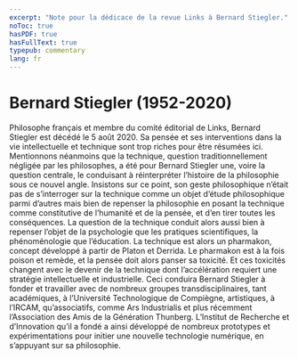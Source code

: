 ```yaml
---
excerpt: "Note pour la dédicace de la revue Links à Bernard Stiegler."
noToc: true
hasPDF: true
hasFullText: true
typepub: commentary 
lang: fr
---
```


# Bernard Stiegler (1952-2020)

Philosophe français et membre du comité éditorial de Links, Bernard Stiegler est décédé le 5 août 2020. Sa pensée et ses interventions dans la vie intellectuelle et technique sont trop riches pour être résumées ici. Mentionnons néanmoins que la technique, question traditionnellement négligée par les philosophes,  a été pour Bernard Stiegler une, voire la question centrale, le conduisant à réinterpréter l’histoire de la philosophie sous ce nouvel angle. Insistons sur ce point, son geste philosophique n’était pas de s’interroger sur la technique comme un objet d’étude philosophique parmi d’autres mais bien de repenser la philosophie en posant la technique comme constitutive de l’humanité et de la pensée, et d’en tirer toutes les conséquences. La question de la technique conduit alors aussi bien à repenser l’objet de la psychologie que les pratiques scientifiques, la phénoménologie que l’éducation. La technique est alors un pharmakon, concept développé à partir de Platon et Derrida. Le pharmakon est à la fois poison et remède, et la pensée doit alors panser sa toxicité. Et ces toxicités changent avec le devenir de la technique dont l’accélération requiert une stratégie intellectuelle et industrielle. Ceci conduira Bernard Stiegler à fonder et travailler avec de nombreux groupes transdisciplinaires, tant académiques, à l’Université Technologique de Compiègne, artistiques, à l’IRCAM, qu’associatifs, comme Ars Industrialis et plus récemment l’Association des Amis de la Génération Thunberg. L’Institut de Recherche et d’Innovation qu’il a fondé a ainsi développé de nombreux prototypes et expérimentations pour initier une nouvelle technologie numérique, en s’appuyant sur sa philosophie.
